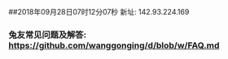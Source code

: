 ##2018年09月28日07时12分07秒 新址: 142.93.224.169
### 兔友常见问题及解答: https://github.com/wanggonging/d/blob/w/FAQ.md
